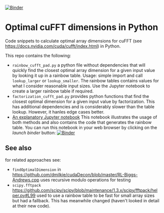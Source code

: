 [![Binder](https://mybinder.org/badge_logo.svg)](https://mybinder.org/v2/gh/VolkerH/Optimal-cuFFT-dimensions-in-Python/master?filepath=Optimal%20Dimensions%20for%20cuFFT.ipynb)

# Optimal cuFFT dimensions in Python
Code snippets to calculate optimal array dimensions for cuFFT (see https://docs.nvidia.com/cuda/cufft/index.html) in Python.

This repo contains the following:

* `rainbow_cufft_pad.py` a python file without dependencies that will quickly find the closest optimal array dimension for a given input value by looking it up in a rainbow table. Usage: simple import and call `lookup_larger` or `lookup_smaller`. The rainbow tables contains
values for what I consider reasonable input sizes. Use the Jupyter notebook to create a larger rainbow table if required. 
* `factorization_cufft_pad.py` provides python functions that find the closest optimal dimension for a given input value by factorization. This has additional dependencies and is considerably slower than the table lookup. However, it hanles edge cases better.
* [An explanatory Jupyter notebook](https://github.com/VolkerH/Optimal-cuFFT-dimensions-in-Python/blob/master/Optimal%20Dimensions%20for%20cuFFT.ipynb) This notebook illustrates the usage of both methods and also contains the code that generates the rainbow table. You can run this notebook in your web browser by clicking on the _launch binder_ button: [![Binder](https://mybinder.org/badge_logo.svg)](https://mybinder.org/v2/gh/VolkerH/Optimal-cuFFT-dimensions-in-Python/master?filepath=Optimal%20Dimensions%20for%20cuFFT.ipynb)
## See also

for related approaches see:

* `findOptimalDimension` in https://github.com/dmilkie/cudaDecon/blob/master/RL-Biggs-Andrews.cpp uses recursive modulo operations for testing
* `scipy.fftpack` https://github.com/scipy/scipy/blob/maintenance/1.3.x/scipy/fftpack/helper.py#L99 used to use a rainbow table to be fast for small array sizes but had a fallback. This has meanwhile changed (haven't looked in detail at their new code).
